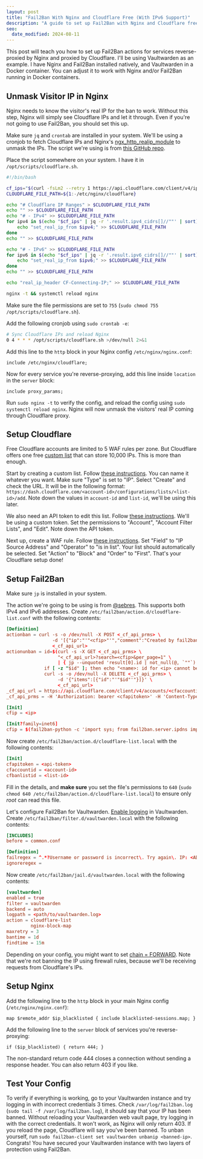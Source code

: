 ```yaml
---
layout: post
title: "Fail2Ban With Nginx and Cloudflare Free (With IPv6 Support)"
description: "A guide to set up Fail2Ban with Nginx and Cloudflare free plan with IPv6 support. Includes instructions to restore original visitor IP in Nginx."
seo:
  date_modified: 2024-08-11
---
```


This post will teach you how to set up Fail2Ban actions for services reverse-proxied by Nginx and proxied by Cloudflare. I'll be using Vaultwarden as an example. I have Nginx and Fail2Ban installed natively, and Vaultwarden in a Docker container. You can adjust it to work with Nginx and/or Fail2Ban running in Docker containers.

## Unmask Visitor IP in Nginx

Nginx needs to know the visitor's real IP for the ban to work. Without this step, Nginx will simply see Cloudflare IPs and let it through. Even if you're not going to use Fail2Ban, you should set this up.

Make sure `jq` and `crontab` are installed in your system. We'll be using a cronjob to fetch Cloudflare IPs and Nginx's [ngx_http_realip_module](https://nginx.org/en/docs/http/ngx_http_realip_module.html) to unmask the IPs. The script we're using is from [this GitHub repo](https://github.com/jaapmarcus/nginx-cloudflare-real-ip/tree/use-api-instead).

Place the script somewhere on your system. I have it in `/opt/scripts/cloudflare.sh`.

```bash
#!/bin/bash

cf_ips="$(curl -fsLm2 --retry 1 https://api.cloudflare.com/client/v4/ips)"
CLOUDFLARE_FILE_PATH=${1:-/etc/nginx/cloudflare}

echo "# Cloudflare IP Ranges" > $CLOUDFLARE_FILE_PATH
echo "" >> $CLOUDFLARE_FILE_PATH
echo "# - IPv4" >> $CLOUDFLARE_FILE_PATH
for ipv4 in $(echo "$cf_ips" | jq -r '.result.ipv4_cidrs[]//""' | sort); do
    echo "set_real_ip_from $ipv4;" >> $CLOUDFLARE_FILE_PATH
done
echo "" >> $CLOUDFLARE_FILE_PATH

echo "# - IPv6" >> $CLOUDFLARE_FILE_PATH
for ipv6 in $(echo "$cf_ips" | jq -r '.result.ipv6_cidrs[]//""' | sort); do
    echo "set_real_ip_from $ipv6;" >> $CLOUDFLARE_FILE_PATH
done
echo "" >> $CLOUDFLARE_FILE_PATH

echo "real_ip_header CF-Connecting-IP;" >> $CLOUDFLARE_FILE_PATH

nginx -t && systemctl reload nginx
```

Make sure the file permissions are set to `755` (`sudo chmod 755 /opt/scripts/cloudflare.sh`).

Add the following cronjob using `sudo crontab -e`:

```bash
# Sync Cloudflare IPs and reload Nginx
0 4 * * * /opt/scripts/cloudflare.sh >/dev/null 2>&1
```

Add this line to the `http` block in your Nginx config `/etc/nginx/nginx.conf`:

```
include /etc/nginx/cloudflare;
```

Now for every service you're reverse-proxying, add this line inside `location` in the `server` block:

```
include proxy_params;
```

Run `sudo nginx -t` to verify the config, and reload the config using `sudo systemctl reload nginx`. Nginx will now unmask the visitors' real IP coming through Cloudflare proxy.

## Setup Cloudflare

Free Cloudflare accounts are limited to 5 WAF rules per zone. But Cloudflare offers one free [custom list](https://developers.cloudflare.com/waf/tools/lists/custom-lists/) that can store 10,000 IPs. This is more than enough.

Start by creating a custom list. Follow [these instructions](https://developers.cloudflare.com/waf/tools/lists/create-dashboard/). You can name it whatever you want. Make sure "Type" is set to "IP". Select "Create" and check the URL. It will be in the following format: `https://dash.cloudflare.com/<account-id>/configurations/lists/<list-id>/add`. Note down the values in `account-id` and `list-id`, we'll be using this later.

We also need an API token to edit this list. Follow [these instructions](https://developers.cloudflare.com/fundamentals/api/get-started/create-token/). We'll be using a custom token. Set the permissions to "Account", "Account Filter Lists", and "Edit". Note down the API token.

Next up, create a WAF rule. Follow [these instructions](https://developers.cloudflare.com/waf/custom-rules/create-dashboard/). Set "Field" to "IP Source Address" and "Operator" to "is in list". Your list should automatically be selected. Set "Action" to "Block" and "Order" to "First". That's your Cloudflare setup done!

## Setup Fail2Ban

Make sure `jp` is installed in your system.

The action we're going to be using is from [@sebres](https://gist.github.com/Xunnamius/6057a660d06bcf13cc1f478af9131423?permalink_comment_id=5049552#gistcomment-5049552). This supports both IPv4 and IPv6 addresses. Create `/etc/fail2ban/action.d/cloudflare-list.conf` with the following contents:

```toml
[Definition]
actionban = curl -s -o /dev/null -X POST <_cf_api_prms> \
                 -d '[{"ip":"'"<cfip>"'","comment":"Created by fail2ban <name>"}]' \
                 <_cf_api_url>
actionunban = id=$(curl -s -X GET <_cf_api_prms> \
                   "<_cf_api_url>?search=<cfip>&per_page=1" \
                   | { jp --unquoted 'result[0].id | not_null(@, `""`)' 2>/dev/null; })
              if [ -z "$id" ]; then echo "<name>: id for <ip> cannot be found"; exit 0; fi;
              curl -s -o /dev/null -X DELETE <_cf_api_prms> \
                   -d '{"items":[{"id":"'"$id"'"}]}' \
                   <_cf_api_url>
_cf_api_url = https://api.cloudflare.com/client/v4/accounts/<cfaccountid>/rules/lists/<cfbanlistid>/items
_cf_api_prms = -H 'Authorization: bearer <cfapitoken>' -H 'Content-Type: application/json'

[Init]
cfip = <ip>

[Init?family=inet6]
cfip = $(fail2ban-python -c 'import sys; from fail2ban.server.ipdns import IPAddr; a = IPAddr(sys.argv[1]+"/"+sys.argv[2]); print(str(a))' "<ip>" 64)
```

Now create `/etc/fail2ban/action.d/cloudflare-list.local` with the following contents:

```toml
[Init]
cfapitoken = <api-token>
cfaccountid = <account-id>
cfbanlistid = <list-id>
```

Fill in the details, and **make sure** you set the file's permissions to `640` (`sudo chmod 640 /etc/fail2ban/action.d/cloudflare-list.local`) to ensure only _root_ can read this file.

Let's configure Fail2Ban for Vaultwarden. [Enable logging](https://github.com/dani-garcia/vaultwarden/wiki/Logging) in Vaultwarden. Create `/etc/fail2ban/filter.d/vaultwarden.local` with the following contents:

```toml
[INCLUDES]
before = common.conf

[Definition]
failregex = ^.*?Username or password is incorrect\. Try again\. IP: <ADDR>\. Username:.*$
ignoreregex =
```

Now create `/etc/fail2ban/jail.d/vaultwarden.local` with the following contents:

```toml
[vaultwarden]
enabled = true
filter = vaultwarden
backend = auto
logpath = <path/to/vaultwarden.log>
action = cloudflare-list
         nginx-block-map
maxretry = 3
bantime = 1d
findtime = 15m
```

Depending on your config, you might want to set [chain = FORWARD](https://github.com/dani-garcia/vaultwarden/wiki/Fail2Ban-Setup#note-for-docker-users). Note that we're not banning the IP using firewall rules, because we'll be receiving requests from Cloudflare's IPs.

## Setup Nginx

Add the following line to the `http` block in your main Nginx config (`/etc/nginx/nginx.conf`):

```
map $remote_addr $ip_blacklisted { include blacklisted-sessions.map; }
```

Add the following line to the `server` block of services you're reverse-proxying:

```
if ($ip_blacklisted) { return 444; }
```

The non-standard return code 444 closes a connection without sending a response header. You can also return 403 if you like.

## Test Your Config

To verify if everything is working, go to your Vaultwarden instance and try logging in with incorrect credentials 3 times. Check `/var/log/fail2ban.log` (`sudo tail -f /var/log/fail2ban.log`), it should say that your IP has been banned. Without reloading your Vaultwarden web vault page, try logging in with the correct credentials. It won't work, as Nginx will only return 403. If you reload the page, Cloudflare will say you've been banned. To unban yourself, run `sudo fail2ban-client set vaultwarden unbanip <banned-ip>`. Congrats! You have secured your Vaultwarden instance with two layers of protection using Fail2Ban.
